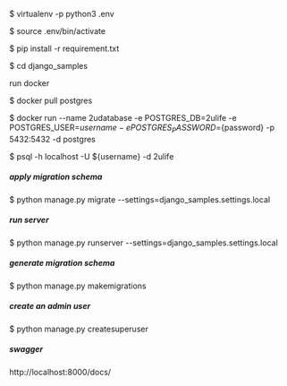 $ virtualenv -p python3 .env

$ source .env/bin/activate

$ pip install -r requirement.txt

$ cd django_samples


run docker

$ docker pull postgres

$ docker run --name 2udatabase -e POSTGRES_DB=2ulife -e POSTGRES_USER=${username} -e POSTGRES_PASSWORD=${password} -p 5432:5432 -d postgres

$ psql -h localhost -U ${username} -d 2ulife

##### apply migration schema

$ python manage.py migrate --settings=django_samples.settings.local

##### run server

$ python manage.py runserver --settings=django_samples.settings.local

##### generate migration schema
$ python manage.py makemigrations

##### create an admin user
$ python manage.py createsuperuser


##### swagger
http://localhost:8000/docs/
